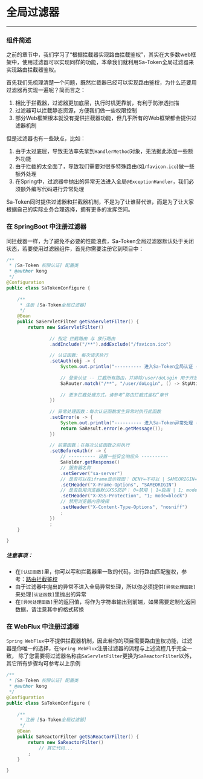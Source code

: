 # 全局过滤器
--- 

### 组件简述

之前的章节中，我们学习了“根据拦截器实现路由拦截鉴权”，其实在大多数web框架中，使用过滤器可以实现同样的功能，本章我们就利用Sa-Token全局过滤器来实现路由拦截器鉴权。

首先我们先梳理清楚一个问题，既然拦截器已经可以实现路由鉴权，为什么还要用过滤器再实现一遍呢？简而言之：
1. 相比于拦截器，过滤器更加底层，执行时机更靠前，有利于防渗透扫描
2. 过滤器可以拦截静态资源，方便我们做一些权限控制
3. 部分Web框架根本就没有提供拦截器功能，但几乎所有的Web框架都会提供过滤器机制

但是过滤器也有一些缺点，比如：
1. 由于太过底层，导致无法率先拿到`HandlerMethod`对象，无法据此添加一些额外功能
2. 由于拦截的太全面了，导致我们需要对很多特殊路由(如`/favicon.ico`)做一些额外处理
3. 在Spring中，过滤器中抛出的异常无法进入全局`@ExceptionHandler`，我们必须额外编写代码进行异常处理

Sa-Token同时提供过滤器和拦截器机制，不是为了让谁替代谁，而是为了让大家根据自己的实际业务合理选择，拥有更多的发挥空间。


### 在 SpringBoot 中注册过滤器
同拦截器一样，为了避免不必要的性能浪费，Sa-Token全局过滤器默认处于关闭状态，若要使用过滤器组件，首先你需要注册它到项目中：
``` java
/**
 * [Sa-Token 权限认证] 配置类 
 * @author kong
 */
@Configuration
public class SaTokenConfigure {
	
	/**
	 * 注册 [Sa-Token全局过滤器] 
	 */
	@Bean
	public SaServletFilter getSaServletFilter() {
        return new SaServletFilter()
		
        		// 指定 拦截路由 与 放行路由
        		.addInclude("/**").addExclude("/favicon.ico")
				
        		// 认证函数: 每次请求执行 
        		.setAuth(obj -> {
					System.out.println("---------- 进入Sa-Token全局认证 -----------");
					
					// 登录认证 -- 拦截所有路由，并排除/user/doLogin 用于开放登录 
					SaRouter.match("/**", "/user/doLogin", () -> StpUtil.checkLogin());
					
					// 更多拦截处理方式，请参考“路由拦截式鉴权”章节 
        		})
				
        		// 异常处理函数：每次认证函数发生异常时执行此函数 
        		.setError(e -> {
					System.out.println("---------- 进入Sa-Token异常处理 -----------");
        			return SaResult.error(e.getMessage());
        		})
				
        		// 前置函数：在每次认证函数之前执行
        		.setBeforeAuth(r -> {
        			// ---------- 设置一些安全响应头 ----------
        			SaHolder.getResponse()
        			// 服务器名称 
        			.setServer("sa-server")
        			// 是否可以在iframe显示视图： DENY=不可以 | SAMEORIGIN=同域下可以 | ALLOW-FROM uri=指定域名下可以 
        			.setHeader("X-Frame-Options", "SAMEORIGIN")
        			// 是否启用浏览器默认XSS防护： 0=禁用 | 1=启用 | 1; mode=block 启用, 并在检查到XSS攻击时，停止渲染页面 
        			.setHeader("X-XSS-Protection", "1; mode=block")
        			// 禁用浏览器内容嗅探 
        			.setHeader("X-Content-Type-Options", "nosniff")
        			;
        		})
        		;
	}
	
}
```

##### 注意事项：
- 在`[认证函数]`里，你可以写和拦截器里一致的代码，进行路由匹配鉴权，参考：[路由拦截鉴权](/use/route-check)
- 由于过滤器中抛出的异常不进入全局异常处理，所以你必须提供`[异常处理函数]`来处理`[认证函数]`里抛出的异常
- 在`[异常处理函数]`里的返回值，将作为字符串输出到前端，如果需要定制化返回数据，请注意其中的格式转换


### 在 WebFlux 中注册过滤器
`Spring WebFlux`中不提供拦截器机制，因此若你的项目需要路由鉴权功能，过滤器是你唯一的选择，在`Spring WebFlux`注册过滤器的流程与上述流程几乎完全一致，
除了您需要将过滤器名称由`SaServletFilter`更换为`SaReactorFilter`以外，其它所有步骤均可参考以上示例
``` java
/**
 * [Sa-Token 权限认证] 配置类 
 * @author kong
 */
@Configuration
public class SaTokenConfigure {
		
	/**
	 * 注册 [Sa-Token全局过滤器] 
	 */
	@Bean
	public SaReactorFilter getSaReactorFilter() {
		return new SaReactorFilter()
			// 其它代码... 
		;
	}
	
}
```
		